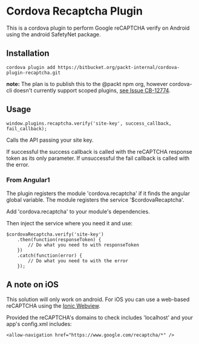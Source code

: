 # Cordova Recaptcha Plugin

This is a cordova plugin to perform Google reCAPTCHA verify on Android using the android SafetyNet package.

## Installation
```
cordova plugin add https://bitbucket.org/packt-internal/cordova-plugin-recaptcha.git
```

__note:__ The plan is to publish this to the @packt npm org, however cordova-cli doesn't currently 
support scoped plugins, [see Issue CB-12774](https://issues.apache.org/jira/browse/CB-12774).

## Usage

```
window.plugins.recaptcha.verify('site-key', success_callback, fail_callback);
```
Calls the API passing your site key.

If successful the success callback is called with the reCAPTCHA response token as its only parameter.
If unsuccessful the fail callback is called with the error.

### From Angular1
The plugin registers the module 'cordova.recaptcha' if it finds the angular global variable.
The module registers the service '$cordovaRecaptcha'.

Add 'cordova.recaptcha' to your module's dependencies.

Then inject the service where you need it and use:
```
$cordovaRecaptcha.verify('site-key')
	.then(function(responseToken) {
		// Do what you need to with responseToken
	})
	.catch(function(error) {
		// Do what you need to with the error
	});
```


## A note on iOS
This solution will only work on android. For iOS you can use a web-based reCAPTCHA using the [Ionic Webview](https://github.com/ionic-team/cordova-plugin-ionic-webview).

Provided the reCAPTCHA's domains to check includes 'localhost' and your app's config.xml includes:
```
<allow-navigation href="https://www.google.com/recaptcha/*" />
```
